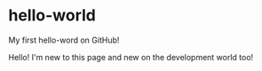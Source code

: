 # hello-world
My first hello-word on GitHub!

Hello! I'm new to this page and new on the development world too!
